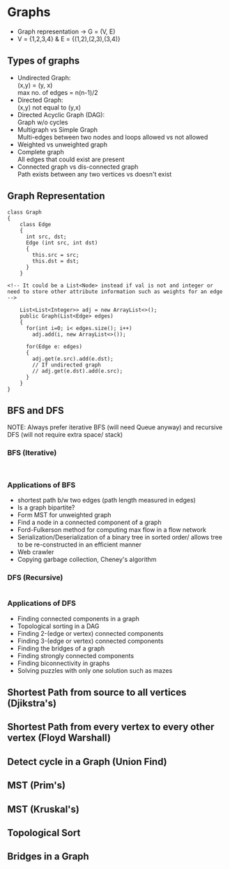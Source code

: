# Graphs

- Graph representation -> G = (V, E)
- V = {1,2,3,4} & E = {(1,2),(2,3),(3,4)}

## Types of graphs

- Undirected Graph: \
(x,y) = (y, x) \
max no. of edges = n(n-1)/2
- Directed Graph: \
(x,y) not equal to (y,x)
- Directed Acyclic Graph (DAG): \
Graph w/o cycles
- Multigraph vs Simple Graph \
Multi-edges between two nodes and loops allowed vs not allowed 
- Weighted vs unweighted graph
- Complete graph \
All edges that could exist are present
- Connected graph vs dis-connected graph \
Path exists between any two vertices vs doesn't exist

## Graph Representation

```
class Graph
{
    class Edge 
    {
      int src, dst;
      Edge (int src, int dst)
      {
        this.src = src;
        this.dst = dst;
      }
    }

<!-- It could be a List<Node> instead if val is not and integer or need to store other attribute information such as weights for an edge -->

    List<List<Integer>> adj = new ArrayList<>();
    public Graph(List<Edge> edges)
    {
      for(int i=0; i< edges.size(); i++)
        adj.add(i, new ArrayList<>());
      
      for(Edge e: edges)
      {
        adj.get(e.src).add(e.dst);
        // If undirected graph
        // adj.get(e.dst).add(e.src);
      }
    }
}

```

## BFS and DFS
NOTE: Always prefer iterative BFS (will need Queue anyway) and recursive DFS (will not require extra space/ stack)

### BFS (Iterative)

```


```

### Applications of BFS
- shortest path b/w two edges (path length measured in edges)
- Is a graph bipartite?
- Form MST for unweighted graph
- Find a node in a connected component of a graph
- Ford-Fulkerson method for computing max flow in a flow network
- Serialization/Deserialization of a binary tree in sorted order/ allows tree to be re-constructed in an efficient manner
- Web crawler
- Copying garbage collection, Cheney's algorithm

### DFS (Recursive)

```

```

### Applications of DFS
- Finding connected components in a graph
- Topological sorting in a DAG
- Finding 2-(edge or vertex) connected components
- Finding 3-(edge or vertex) connected components
- Finding the bridges of a graph
- Finding strongly connected components
- Finding biconnectivity in graphs
- Solving puzzles with only one solution such as mazes

## Shortest Path from source to all vertices (Djikstra's)

## Shortest Path from every vertex to every other vertex (Floyd Warshall)

## Detect cycle in a Graph (Union Find)

## MST (Prim's)

## MST (Kruskal's)

## Topological Sort

## Bridges in a Graph


